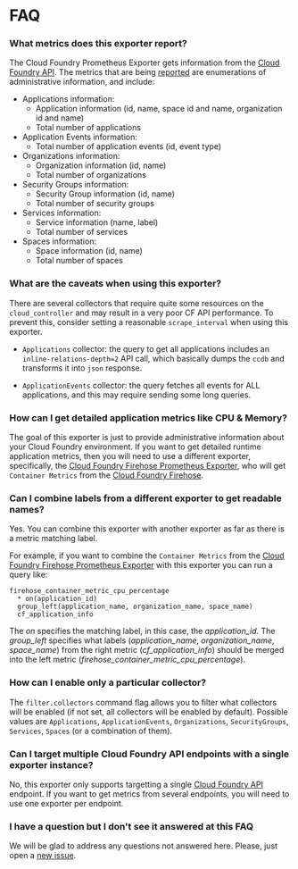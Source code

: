 # FAQ

### What metrics does this exporter report?

The Cloud Foundry Prometheus Exporter gets information from the [Cloud Foundry API][cf_api]. The metrics that are being [reported][cf_exporter_metrics] are enumerations of administrative information, and include:

* Applications information:
  * Application information (id, name, space id and name, organization id and name)
  * Total number of applications
* Application Events information:
  * Total number of application events (id, event type)
* Organizations information:
  * Organization information (id, name)
  * Total number of organizations
* Security Groups information:
  * Security Group information (id, name)
  * Total number of security groups
* Services information:
  * Service information (name, label)
  * Total number of services
* Spaces information:
  * Space information (id, name)
  * Total number of spaces

### What are the caveats when using this exporter?

There are several collectors that require quite some resources on the `cloud_controller` and may result in a very poor CF API performance. To prevent this, consider setting a reasonable `scrape_interval` when using this exporter.

* `Applications` collector: the query to get all applications includes an `inline-relations-depth=2` API call, which basically dumps the `ccdb` and transforms it into `json` response.

* `ApplicationEvents` collector: the query fetches all events for ALL applications, and this may require sending some long queries.

### How can I get detailed application metrics like CPU & Memory?

The goal of this exporter is just to provide administrative information about your Cloud Foundry environment. If you want to get detailed runtime application metrics, then you will need to use a different exporter, specifically, the [Cloud Foundry Firehose Prometheus Exporter][firehose_exporter], who will get `Container Metrics` from the [Cloud Foundry Firehose][firehose].

### Can I combine labels from a different exporter to get readable names?

Yes. You can combine this exporter with another exporter as far as there is a metric matching label.

For example, if you want to combine the `Container Metrics` from the [Cloud Foundry Firehose Prometheus Exporter][firehose_exporter] with this exporter you can run a query like:

```
firehose_container_metric_cpu_percentage
  * on(application_id)
  group_left(application_name, organization_name, space_name)
  cf_application_info
```

The *on* specifies the matching label, in this case, the *application_id*. The *group_left* specifies what labels (*application_name*, *organization_name*, *space_name*) from the right metric (*cf_application_info*) should be merged into the left metric (*firehose_container_metric_cpu_percentage*).

### How can I enable only a particular collector?

The `filter.collectors` command flag allows you to filter what collectors will be enabled (if not set, all collectors will be enabled by default). Possible values are `Applications`, `ApplicationEvents`, `Organizations`, `SecurityGroups`, `Services`, `Spaces` (or a combination of them).

### Can I target multiple Cloud Foundry API endpoints with a single exporter instance?

No, this exporter only supports targetting a single [Cloud Foundry API][cf_api] endpoint. If you want to get metrics from several endpoints, you will need to use one exporter per endpoint.

### I have a question but I don't see it answered at this FAQ

We will be glad to address any questions not answered here. Please, just open a [new issue][issues].

[cf_api]: https://apidocs.cloudfoundry.org/
[cf_exporter_metrics]: https://github.com/cloudfoundry-community/cf_exporter#metrics
[firehose]: https://docs.cloudfoundry.org/loggregator/architecture.html#firehose
[firehose_exporter]: https://github.com/cloudfoundry-community/firehose_exporter
[issues]: https://github.com/cloudfoundry-community/cf_exporter/issues
